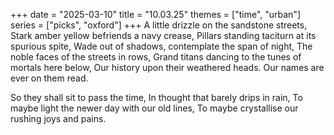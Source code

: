 +++
date = "2025-03-10"
title = "10.03.25"
themes = ["time", "urban"]
series = ["picks", "oxford"]
+++
A little drizzle on the sandstone streets,
Stark amber yellow befriends a navy crease,
Pillars standing taciturn at its spurious spite,
Wade out of shadows, contemplate the span of night,
The noble faces of the streets in rows,
Grand titans dancing to the tunes of mortals here below,
Our history upon their weathered heads.
Our names are ever on them read.

So they shall sit to pass the time,
In thought that barely drips in rain,
To maybe light the newer day with our old lines,
To maybe crystallise our rushing joys and pains.
